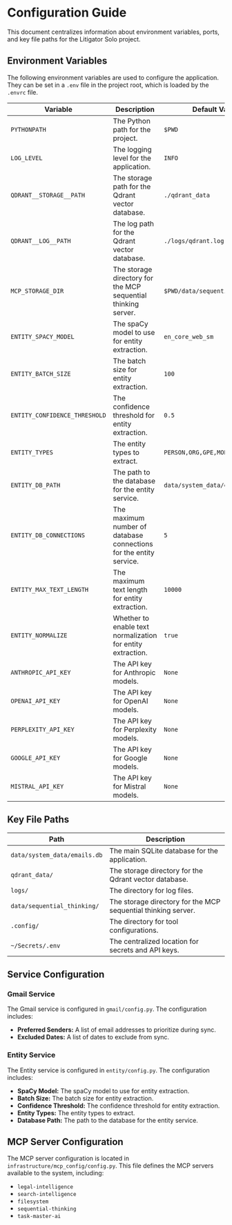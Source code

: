 # Configuration Guide

This document centralizes information about environment variables, ports, and key file paths for the Litigator Solo project.

## Environment Variables

The following environment variables are used to configure the application. They can be set in a `.env` file in the project root, which is loaded by the `.envrc` file.

| Variable | Description | Default Value |
|---|---|---|
| `PYTHONPATH` | The Python path for the project. | `$PWD` |
| `LOG_LEVEL` | The logging level for the application. | `INFO` |
| `QDRANT__STORAGE__PATH` | The storage path for the Qdrant vector database. | `./qdrant_data` |
| `QDRANT__LOG__PATH` | The log path for the Qdrant vector database. | `./logs/qdrant.log` |
| `MCP_STORAGE_DIR` | The storage directory for the MCP sequential thinking server. | `$PWD/data/sequential_thinking` |
| `ENTITY_SPACY_MODEL` | The spaCy model to use for entity extraction. | `en_core_web_sm` |
| `ENTITY_BATCH_SIZE` | The batch size for entity extraction. | `100` |
| `ENTITY_CONFIDENCE_THRESHOLD` | The confidence threshold for entity extraction. | `0.5` |
| `ENTITY_TYPES` | The entity types to extract. | `PERSON,ORG,GPE,MONEY,DATE` |
| `ENTITY_DB_PATH` | The path to the database for the entity service. | `data/system_data/emails.db` |
| `ENTITY_DB_CONNECTIONS` | The maximum number of database connections for the entity service. | `5` |
| `ENTITY_MAX_TEXT_LENGTH` | The maximum text length for entity extraction. | `10000` |
| `ENTITY_NORMALIZE` | Whether to enable text normalization for entity extraction. | `true` |
| `ANTHROPIC_API_KEY` | The API key for Anthropic models. | `None` |
| `OPENAI_API_KEY` | The API key for OpenAI models. | `None` |
| `PERPLEXITY_API_KEY` | The API key for Perplexity models. | `None` |
| `GOOGLE_API_KEY` | The API key for Google models. | `None` |
| `MISTRAL_API_KEY` | The API key for Mistral models. | `None` |

## Key File Paths

| Path | Description |
|---|---|
| `data/system_data/emails.db` | The main SQLite database for the application. |
| `qdrant_data/` | The storage directory for the Qdrant vector database. |
| `logs/` | The directory for log files. |
| `data/sequential_thinking/` | The storage directory for the MCP sequential thinking server. |
| `.config/` | The directory for tool configurations. |
| `~/Secrets/.env` | The centralized location for secrets and API keys. |

## Service Configuration

### Gmail Service

The Gmail service is configured in `gmail/config.py`. The configuration includes:

*   **Preferred Senders:** A list of email addresses to prioritize during sync.
*   **Excluded Dates:** A list of dates to exclude from sync.

### Entity Service

The Entity service is configured in `entity/config.py`. The configuration includes:

*   **SpaCy Model:** The spaCy model to use for entity extraction.
*   **Batch Size:** The batch size for entity extraction.
*   **Confidence Threshold:** The confidence threshold for entity extraction.
*   **Entity Types:** The entity types to extract.
*   **Database Path:** The path to the database for the entity service.

## MCP Server Configuration

The MCP server configuration is located in `infrastructure/mcp_config/config.py`. This file defines the MCP servers available to the system, including:

*   `legal-intelligence`
*   `search-intelligence`
*   `filesystem`
*   `sequential-thinking`
*   `task-master-ai`
